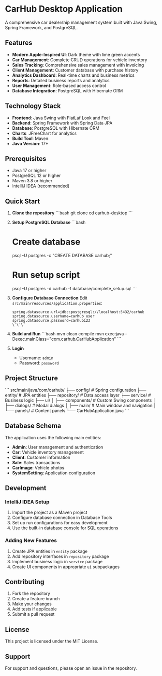 # CarHub Desktop Application

A comprehensive car dealership management system built with Java Swing, Spring Framework, and PostgreSQL.

## Features

- **Modern Apple-Inspired UI**: Dark theme with lime green accents
- **Car Management**: Complete CRUD operations for vehicle inventory
- **Sales Tracking**: Comprehensive sales management with invoicing
- **Client Management**: Customer database with purchase history
- **Analytics Dashboard**: Real-time charts and business metrics
- **Reports**: Detailed business reports and analytics
- **User Management**: Role-based access control
- **Database Integration**: PostgreSQL with Hibernate ORM

## Technology Stack

- **Frontend**: Java Swing with FlatLaf Look and Feel
- **Backend**: Spring Framework with Spring Data JPA
- **Database**: PostgreSQL with Hibernate ORM
- **Charts**: JFreeChart for analytics
- **Build Tool**: Maven
- **Java Version**: 17+

## Prerequisites

- Java 17 or higher
- PostgreSQL 12 or higher
- Maven 3.8 or higher
- IntelliJ IDEA (recommended)

## Quick Start

1. **Clone the repository**
   \`\`\`bash
   git clone <repository-url>
   cd carhub-desktop
   \`\`\`

2. **Setup PostgreSQL Database**
   \`\`\`bash
   # Create database
   psql -U postgres -c "CREATE DATABASE carhub;"
   
   # Run setup script
   psql -U postgres -d carhub -f database/complete_setup.sql
   \`\`\`

3. **Configure Database Connection**
   Edit `src/main/resources/application.properties`:
   ```properties
   spring.datasource.url=jdbc:postgresql://localhost:5432/carhub
   spring.datasource.username=carhub_user
   spring.datasource.password=carhub123
   \`\`\`

4. **Build and Run**
   \`\`\`bash
   mvn clean compile
   mvn exec:java -Dexec.mainClass="com.carhub.CarHubApplication"
   \`\`\`

5. **Login**
   - Username: `admin`
   - Password: `password`

## Project Structure

\`\`\`
src/main/java/com/carhub/
├── config/          # Spring configuration
├── entity/          # JPA entities
├── repository/      # Data access layer
├── service/         # Business logic
├── ui/
│   ├── components/  # Custom Swing components
│   ├── dialogs/     # Modal dialogs
│   ├── main/        # Main window and navigation
│   └── panels/      # Content panels
└── CarHubApplication.java
\`\`\`

## Database Schema

The application uses the following main entities:
- **Admin**: User management and authentication
- **Car**: Vehicle inventory management
- **Client**: Customer information
- **Sale**: Sales transactions
- **CarImage**: Vehicle photos
- **SystemSetting**: Application configuration

## Development

### IntelliJ IDEA Setup

1. Import the project as a Maven project
2. Configure database connection in Database Tools
3. Set up run configurations for easy development
4. Use the built-in database console for SQL operations

### Adding New Features

1. Create JPA entities in `entity` package
2. Add repository interfaces in `repository` package
3. Implement business logic in `service` package
4. Create UI components in appropriate `ui` subpackages

## Contributing

1. Fork the repository
2. Create a feature branch
3. Make your changes
4. Add tests if applicable
5. Submit a pull request

## License

This project is licensed under the MIT License.

## Support

For support and questions, please open an issue in the repository.
